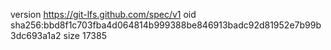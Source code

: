 version https://git-lfs.github.com/spec/v1
oid sha256:bbd8f1c703fba4d064814b999388be846913badc92d81952e7b99b3dc693a1a2
size 17385
